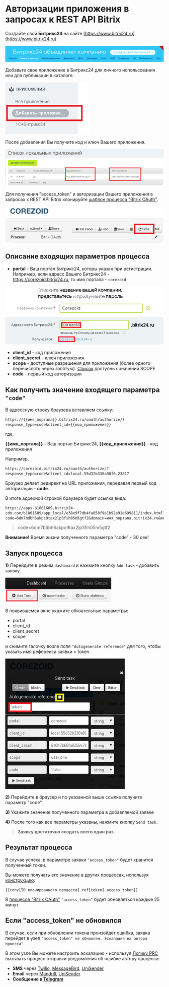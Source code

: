 # Авторизации приложения в запросах к REST API Bitrix

Создайте свой **Битрикс24** на сайте [https://www.bitrix24.ru](https://www.bitrix24.ru)

![](../img/bitrix.png)

Добавьте свое приложение в Битрикс24 для личного использования или для публикации в каталоге.

![](../img/bitrix_app.png)

После добавления Вы получите код и ключ Вашего приложения.

![](../img/bitrix_key.png)


Для получения "access_token" и авторизации Вашего приложения в запросах к REST API Bitrix клонируйте [шаблон процесса "Bitrix OAuth"](https://www.corezoid.com/admin/edit_conv/31281/8316).

![](../img/bitrix_clone.png)

## Описание входящих параметров процесса

* **portal** - Ваш портал Битрикс24, которы указан при регистрации. Например, если адресс Вашего Битрикс24 - https://corezoid.bitrix24.ru, то имя портала - `corezoid`

![](../img/bitrix_portal.png)

* **client_id** - код приложения
* **client_secret** - ключ приложения
* **scope** - доступные разрешения для приложения (более одного перечислять через запятую). [Cписок](https://dev.1c-bitrix.ru/learning/course/index.php?COURSE_ID=43&LESSON_ID=2280) доступных значений SCOPE
* **code** - первый код авторизации

## Как получить значение входящего параметра `"code"`

В адрессную строку браузера вставляем ссылку:

```
https://{{имя_портала}}.bitrix24.ru/oauth/authorize/?response_type=code&client_id={{код_приложения}}
```

где,

**{{имя_портала}}** - Ваш портал Битрикс24,
**{{код_приложения}}** - код приложения

Например,
```
https://corezoid.bitrix24.ru/oauth/authorize/?response_type=code&client_id=local.55d32b338a90f0.23817
```

Браузер делает редирект на URL приложения, передавая первый код авторизации - **code**.

В итоге адресной строкой браузера будет ссылка вида:

```
https://apps-b1001609.bitrix24-cdn.com/b1001609/app_local/e38e9f7db4fa858f9e1b92e91e699811/index.html?code=6dm7bdbh6akpc9tax2lp3fih05m5gtf2&domain=имя_портала.bitrix24.ru&member_id=a3238bc7698db8257e62cf799e88b58e
```

>code=6dm7bdbh6akpc9tax2lp3fih05m5gtf2

**Внимание!** Время жизни полученного параметра "code" - 30 сек!


## Запуск процесса

**1)** Перейдите в режим `dashboard` и нажмите кнопку `Add task` - добавить заявку.

![](../img/mandrill_dashboard.png)

В появившемся окне укажите обязательные параметры:
*   portal
*   client_id
*   client_secret
*   scope

и снимите галочку возле поля `"Autogenerate reference"` для того, чтобы указать имя референса заявки = token.

![](../img/bitrix_add.png)

**2)** Перейдите в браузер и по указанной выше ссылке получите параметр "code"

**3)** Укажите значение полученного параметра в добавляемой заявке

**4)** После того как все параметры указаны, нажмите кнопку `Send task`.

>**Заявку достаточно создать всего один раз.**

## Результат процесса

В случае успеха, в параметре заявки `"access_token"` будет хранится полученный токен.

Вы можете получать его значение в других процессах, используя [конструкцию](../../interface/functions/getParamFromApp.md):

```
{{conv[ID_клонироанного_процесса].ref[token].access_token}}
```

В [процессе "Bitrix OAuth"](https://www.corezoid.com/admin/edit_conv/31281/8316) `"access_token"` будет обновляться каждые 25 минут.


## Если "access_token" не обновился

В случае, если при обновлении токена произойдет ошибка, заявка перейдет в узел `"access_token" не обновлен. Эскалация на автора проесса"`.

В этом узле Вы можете настроить эскалацию - используя [Логику PRC](../../interface/nodes/rpc/README.md) вызывать процесс отправки уведомления об ошибке автору процесса:

* **SMS** через [Twilio](../twilio/sms.md), [MessageBird](../sms/messagebird.md), [UniSender](../email/send_sms_unisender.md)
* **Email** через [Mandrill](../email/mandrill_v2.md), [UniSender](../email/send_email_unisender.md)
* **Сообщение в [Telegram](../telegram/README.md)**







